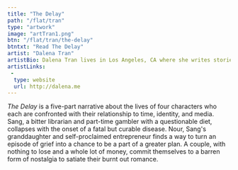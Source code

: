 ```yaml
---
title: "The Delay"
path: "/flat/tran"
type: "artwork"
image: "artTran1.png"
btn: "/flat/tran/the-delay"
btntxt: "Read The Delay"
artist: "Dalena Tran"
artistBio: Dalena Tran lives in Los Angeles, CA where she writes stories and poetry and adapts them into virtual spaces. Her practice investigates nostalgic and emerging symbols of storytelling by combining language, technology, and mixed media arts. Her body of work concerns the application of digital language to confront how humans understand and express the subjective and collective models that shape intention, interpretation, and meaning. Her work has been featured on Nowness, Adult Swim, and OFluxo. Dalena has studied film, media arts, and Farsi and is currently a Graduate Student in Design Media Arts at UCLA.
artistLinks:
 -
  type: website
  url: http://dalena.me
---
```


*The Delay* is a five-part narrative about the lives of four characters who each are confronted with their relationship to time, identity, and media. Sang, a bitter librarian and part-time gambler with a questionable diet, collapses with the onset of a fatal but curable disease. Nour, Sang's granddaughter and self-proclaimed entrepreneur finds a way to turn an episode of grief into a chance to be a part of a greater plan. A couple, with nothing to lose and a whole lot of money, commit themselves to a barren form of nostalgia to satiate their burnt out romance.

